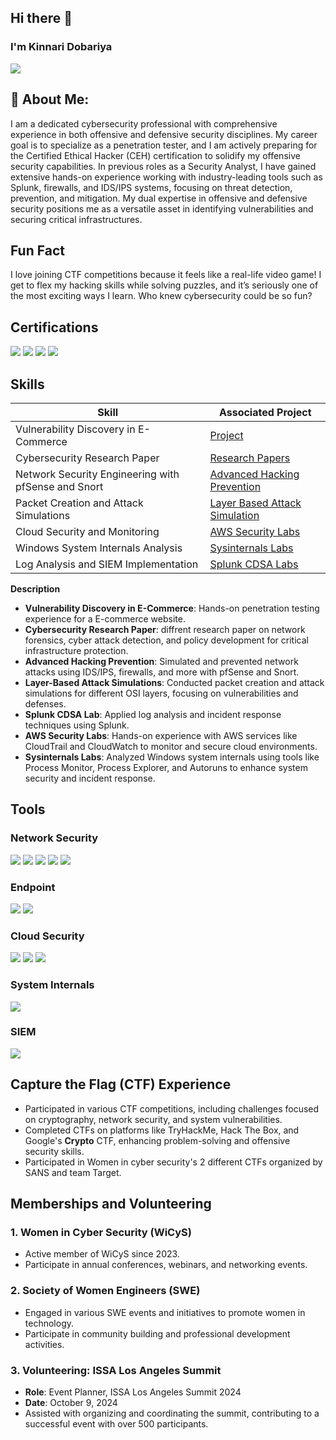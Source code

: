 ## Hi there 👋

### I'm Kinnari Dobariya 

<a href="https://linkedin.com/in/kinnari-dobariya/"><img src="https://img.shields.io/badge/-LinkedIn-0072b1?&style=for-the-badge&logo=linkedin&logoColor=white" /></a>

## 💫 About Me:
I am a dedicated cybersecurity professional with comprehensive experience in both offensive and defensive security disciplines. My career goal is to specialize as a penetration tester, and I am actively preparing for the Certified Ethical Hacker (CEH) certification to solidify my offensive security capabilities. In previous roles as a Security Analyst, I have gained extensive hands-on experience working with industry-leading tools such as Splunk, firewalls, and IDS/IPS systems, focusing on threat detection, prevention, and mitigation. My dual expertise in offensive and defensive security positions me as a versatile asset in identifying vulnerabilities and securing critical infrastructures.

## Fun Fact 
I love joining CTF competitions because it feels like a real-life video game! I get to flex my hacking skills while solving puzzles, and it’s seriously one of the most exciting ways I learn. Who knew cybersecurity could be so fun?

## Certifications
<div>
<a href="https://www.credly.com/badges/a97196ca-5ccd-47ad-965e-1e406651b312/public_url"><img src="https://img.shields.io/badge/-Security%2B-FF0000?&style=for-the-badge&logo=CompTIA&logoColor=white" /></a>
<a href="https://www.credly.com/badges/56c9e2a2-6105-4a2c-8f8b-c4fd682a4d56/linked_in_profile"><img src="https://img.shields.io/badge/-Splunk%20Certified%20Cyber%20Security%20Defense%20Analyst-006400?&style=for-the-badge&logoColor=white" /></a>
<a href="https://www.credly.com/badges/d93ef064-b1ec-431a-ad7c-ce92d8856a21/linked_in_profile"><img src="https://img.shields.io/badge/-ISC²%20Certified%20in%20Cyber%20Security%20(CC)-007ACC?&style=for-the-badge&logo=ISC2&logoColor=white" /></a>
<a href="https://www.credly.com/badges/4d7ea4b0-cf88-4543-9d31-df00435b68b1/linked_in_profile">
  <img src="https://img.shields.io/badge/-Cisco%20Certified-1BA0D7?&style=for-the-badge&logo=Cisco&logoColor=white" />
</a>


</div>

## Skills

| Skill                                        | Associated Project         |
|----------------------------------------------|----------------------------|
| Vulnerability Discovery in E-Commerce        | <a href="https://github.com/kinnaridobariya/Vulnerability-Discovery-in-E-Commerce">Project</a> | 
|Cybersecurity Research Paper                  | <a href="https://github.com/kinnaridobariya/Research-Paper-">Research Papers</a> | 
| Network Security Engineering with pfSense and Snort | <a href="https://github.com/kinnaridobariya/Advanced-Hacking-Prevention/blob/main/README.md">Advanced Hacking Prevention</a> |
| Packet Creation and Attack Simulations       | <a href="https://github.com/kinnaridobariya/Layer-Based-Attack-Simulations">Layer Based Attack Simulation</a>| 
| Cloud Security and Monitoring                | <a href="https://github.com/kinnaridobariya/AWS-Security-Labs/blob/main/README.md">AWS Security Labs</a> | 
| Windows System Internals Analysis            | <a href="https://github.com/kinnaridobariya/Sysinternals-Labs">Sysinternals Labs</a> | 
| Log Analysis and SIEM Implementation         | <a href="https://github.com/kinnaridobariya/Splunk-CDSA-Labs/blob/main/README.md">Splunk CDSA Labs</a> |

**Description**
- **Vulnerability Discovery in E-Commerce**: Hands-on penetration testing experience for a E-commerce website.
- **Cybersecurity Research Paper**: diffrent research paper on network forensics, cyber attack detection, and policy development for critical infrastructure protection.
- **Advanced Hacking Prevention**: Simulated and prevented network attacks using IDS/IPS, firewalls, and more with pfSense and Snort.
- **Layer-Based Attack Simulations**: Conducted packet creation and attack simulations for different OSI layers, focusing on vulnerabilities and defenses.
- **Splunk CDSA Lab**: Applied log analysis and incident response techniques using Splunk.
- **AWS Security Labs**: Hands-on experience with AWS services like CloudTrail and CloudWatch to monitor and secure cloud environments.
- **Sysinternals Labs**: Analyzed Windows system internals using tools like Process Monitor, Process Explorer, and Autoruns to enhance system security and incident response.

## Tools

### Network Security 
<div>
    <img src="https://img.shields.io/badge/-Wireshark-1679A7?&style=for-the-badge&logo=Wireshark&logoColor=white" />
    <a href="https://github.com/kinnaridobariya/Layer-Based-Attack-Simulations"><img src="https://img.shields.io/badge/-Nmap-004040?&style=for-the-badge&logo=Nmap&logoColor=white" /></a>
    <img src="https://img.shields.io/badge/-Burp_Suite-FF5733?&style=for-the-badge&logo=BurpSuite&logoColor=white" />
    <a href="https://github.com/kinnaridobariya/Advanced-Hacking-Prevention/blob/main/README.md"><img src="https://img.shields.io/badge/-pfSense-000000?&style=for-the-badge&logo=pfSense&logoColor=white"/></a>
    <a href="https://github.com/kinnaridobariya/Advanced-Hacking-Prevention/blob/main/README.md"><img src="https://img.shields.io/badge/-Snort-EF3B2D?&style=for-the-badge&logo=Snort&logoColor=white" /></a>
</div>

### Endpoint
<div>
    <a href="https://github.com/kinnaridobariya/Sysinternals-Labs"><img src="https://img.shields.io/badge/-Microsoft_Defender_for_Endpoint-00A4EF?&style=for-the-badge&logo=Microsoft&logoColor=white" /></a>
    <a href="https://github.com/kinnaridobariya/Layer-Based-Attack-Simulations"><img src="https://img.shields.io/badge/-Kali_Linux-557C94?&style=for-the-badge&logo=KaliLinux&logoColor=white" /></a>
</div>

### Cloud Security
<div>
   <a href="https://github.com/kinnaridobariya/AWS-Security-Labs/blob/main/README.md"> <img src="https://img.shields.io/badge/-AWS_Security-FF9900?&style=for-the-badge&logo=AmazonAWS&logoColor=white" /></a>
   <a href="https://github.com/kinnaridobariya/AWS-Security-Labs/blob/main/README.md"> <img src="https://img.shields.io/badge/-AWS_CloudTrail-232F3E?&style=for-the-badge&logo=AmazonAWS&logoColor=white" /></a>
   <a href="https://github.com/kinnaridobariya/AWS-Security-Labs/blob/main/README.md"> <img src="https://img.shields.io/badge/-AWS_CloudWatch-FF9900?&style=for-the-badge&logo=AmazonAWS&logoColor=white" /></a>
</div>

### System Internals
<div>
    <a href="https://github.com/kinnaridobariya/Sysinternals-Labs"><img src="https://img.shields.io/badge/-Sysinternals-003366?&style=for-the-badge&logo=Microsoft&logoColor=white" /></a>
</div>

### SIEM
<div>
    <a href="https://github.com/kinnaridobariya/Splunk-CDSA-Labs/blob/main/README.md"><img src="https://img.shields.io/badge/-Splunk-000000?&style=for-the-badge&logo=Splunk&logoColor=white" /></a>
</div>


## Capture the Flag (CTF) Experience
- Participated in various CTF competitions, including challenges focused on cryptography, network security, and system vulnerabilities.
- Completed CTFs on platforms like TryHackMe, Hack The Box, and Google's **Crypto** CTF, enhancing problem-solving and offensive security skills.
- Participated in Women in cyber security's 2 different CTFs organized by SANS and team Target.

## Memberships and Volunteering

### 1. **Women in Cyber Security (WiCyS)**  
- Active member of WiCyS since 2023.  
- Participate in annual conferences, webinars, and networking events.

### 2. **Society of Women Engineers (SWE)**  
- Engaged in various SWE events and initiatives to promote women in technology.  
- Participate in community building and professional development activities.

### 3. **Volunteering: ISSA Los Angeles Summit**  
- **Role**: Event Planner, ISSA Los Angeles Summit 2024  
- **Date**: October 9, 2024  
- Assisted with organizing and coordinating the summit, contributing to a successful event with over 500 participants.

